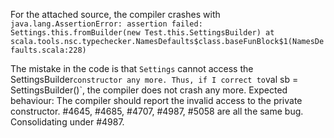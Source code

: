 For the attached source, the compiler crashes with `java.lang.AssertionError: assertion failed: Settings.this.fromBuilder(new Test.this.SettingsBuilder) at scala.tools.nsc.typechecker.NamesDefaults$class.baseFunBlock$1(NamesDefaults.scala:228)`

The mistake in the code is that `Settings` cannot access the SettingsBuilder` constructor any more. Thus, if I correct to `val sb = SettingsBuilder()`, the compiler does not crash any more. Expected behaviour: The compiler should report the invalid access to the private constructor.
#4645, #4685, #4707, #4987, #5058 are all the same bug.  Consolidating under #4987.
